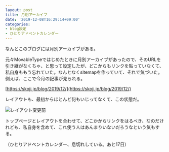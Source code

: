 ```yaml
---
layout: post
title: 月別アーカイブ
date: '2019-12-08T16:29:14+09:00'
categories:
- blog設定
- ひとりアドベントカレンダー
---
```


なんとこのブログには月別アーカイブがある。

元々MovableTypeではじめたときに月別アーカイブがあったので、そのURLを引き継がなくちゃ、と思って設定したが、どこからもリンクを貼っていなくて、私自身ももう忘れていた。なんとなくsitemapを作っていて、それで気づいた。例えば、ここで今月の記事が見られる。

 [https://skoji.jp/blog/2019/12/](https://skoji.jp/blog/2019/12/)

レイアウトも、最初からほとんど何もいじってなくて、この状態だ。

![レイアウト変更前](/blog/images/monthly-archive-page.png)

トップページとレイアウトを合わせて、どこかからリンクをはるべき、なのだけれども、私自身を含めて、これ使う人はあんまりいないだろうなという気もする。

（ひとりアドベントカレンダー、息切れしている。あと17日）



